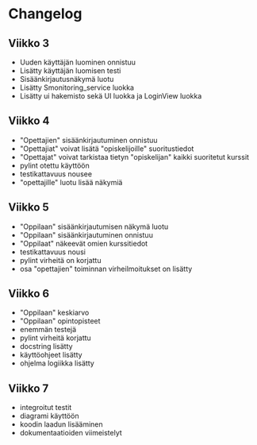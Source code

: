# Changelog

## Viikko 3

- Uuden käyttäjän luominen onnistuu
- Lisätty käyttäjän luomisen testi
- Sisäänkirjautusnäkymä luotu
- Lisätty Smonitoring_service luokka
- Lisätty ui hakemisto sekä UI luokka ja LoginView luokka 

## Viikko 4

- "Opettajien" sisäänkirjautuminen onnistuu
- "Opettajiat" voivat lisätä "opiskelijoille" suoritustiedot
- "Opettajat" voivat tarkistaa tietyn "opiskelijan" kaikki suoritetut kurssit
- pylint otettu käyttöön
- testikattavuus nousee
- "opettajille" luotu lisää näkymiä

## Viikko 5

- "Oppilaan" sisäänkirjautumisen näkymä luotu
- "Oppilaan" sisäänkirjautuminen onnistuu
- "Oppilaat" näkeevät omien kurssitiedot
- testikattavuus nousi
- pylint virheitä on korjattu
- osa "opettajien" toiminnan virheilmoitukset on lisätty 

## Viikko 6
- "Oppilaan" keskiarvo
- "Oppilaan" opintopisteet
- enemmän testejä
- pylint virheitä korjattu
- docstring lisätty
- käyttöohjeet lisätty
- ohjelma logiikka lisätty

## Viikko 7
- integroitut testit
- diagrami käyttöön
- koodin laadun lisääminen
- dokumentaatioiden viimeistelyt
